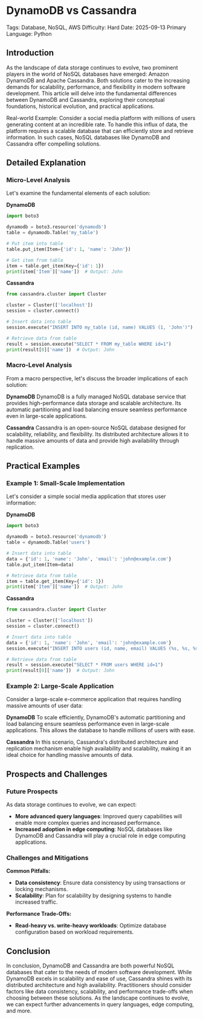 # DynamoDB vs Cassandra
Tags: Database, NoSQL, AWS
Difficulty: Hard
Date: 2025-09-13
Primary Language: Python

## Introduction

As the landscape of data storage continues to evolve, two prominent players in the world of NoSQL databases have emerged: Amazon DynamoDB and Apache Cassandra. Both solutions cater to the increasing demands for scalability, performance, and flexibility in modern software development. This article will delve into the fundamental differences between DynamoDB and Cassandra, exploring their conceptual foundations, historical evolution, and practical applications.

Real-world Example:
Consider a social media platform with millions of users generating content at an incredible rate. To handle this influx of data, the platform requires a scalable database that can efficiently store and retrieve information. In such cases, NoSQL databases like DynamoDB and Cassandra offer compelling solutions.

## Detailed Explanation

### Micro-Level Analysis

Let's examine the fundamental elements of each solution:

**DynamoDB**
```python
import boto3

dynamodb = boto3.resource('dynamodb')
table = dynamodb.Table('my_table')

# Put item into table
table.put_item(Item={'id': 1, 'name': 'John'})

# Get item from table
item = table.get_item(Key={'id': 1})
print(item['Item']['name'])  # Output: John
```

**Cassandra**
```python
from cassandra.cluster import Cluster

cluster = Cluster(['localhost'])
session = cluster.connect()

# Insert data into table
session.execute("INSERT INTO my_table (id, name) VALUES (1, 'John')")

# Retrieve data from table
result = session.execute("SELECT * FROM my_table WHERE id=1")
print(result[0]['name'])  # Output: John
```

### Macro-Level Analysis

From a macro perspective, let's discuss the broader implications of each solution:

**DynamoDB**
DynamoDB is a fully managed NoSQL database service that provides high-performance data storage and scalable architecture. Its automatic partitioning and load balancing ensure seamless performance even in large-scale applications.

**Cassandra**
Cassandra is an open-source NoSQL database designed for scalability, reliability, and flexibility. Its distributed architecture allows it to handle massive amounts of data and provide high availability through replication.

## Practical Examples

### Example 1: Small-Scale Implementation

Let's consider a simple social media application that stores user information:

**DynamoDB**
```python
import boto3

dynamodb = boto3.resource('dynamodb')
table = dynamodb.Table('users')

# Insert data into table
data = {'id': 1, 'name': 'John', 'email': 'john@example.com'}
table.put_item(Item=data)

# Retrieve data from table
item = table.get_item(Key={'id': 1})
print(item['Item']['name'])  # Output: John
```

**Cassandra**
```python
from cassandra.cluster import Cluster

cluster = Cluster(['localhost'])
session = cluster.connect()

# Insert data into table
data = {'id': 1, 'name': 'John', 'email': 'john@example.com'}
session.execute("INSERT INTO users (id, name, email) VALUES (%s, %s, %s)", ('1', 'John', 'john@example.com'))

# Retrieve data from table
result = session.execute("SELECT * FROM users WHERE id=1")
print(result[0]['name'])  # Output: John
```

### Example 2: Large-Scale Application

Consider a large-scale e-commerce application that requires handling massive amounts of user data:

**DynamoDB**
To scale efficiently, DynamoDB's automatic partitioning and load balancing ensure seamless performance even in large-scale applications. This allows the database to handle millions of users with ease.

**Cassandra**
In this scenario, Cassandra's distributed architecture and replication mechanism enable high availability and scalability, making it an ideal choice for handling massive amounts of data.

## Prospects and Challenges

### Future Prospects

As data storage continues to evolve, we can expect:

* **More advanced query languages**: Improved query capabilities will enable more complex queries and increased performance.
* **Increased adoption in edge computing**: NoSQL databases like DynamoDB and Cassandra will play a crucial role in edge computing applications.

### Challenges and Mitigations

**Common Pitfalls:**

* **Data consistency**: Ensure data consistency by using transactions or locking mechanisms.
* **Scalability**: Plan for scalability by designing systems to handle increased traffic.

**Performance Trade-Offs:**

* **Read-heavy vs. write-heavy workloads**: Optimize database configuration based on workload requirements.

## Conclusion

In conclusion, DynamoDB and Cassandra are both powerful NoSQL databases that cater to the needs of modern software development. While DynamoDB excels in scalability and ease of use, Cassandra shines with its distributed architecture and high availability. Practitioners should consider factors like data consistency, scalability, and performance trade-offs when choosing between these solutions. As the landscape continues to evolve, we can expect further advancements in query languages, edge computing, and more.